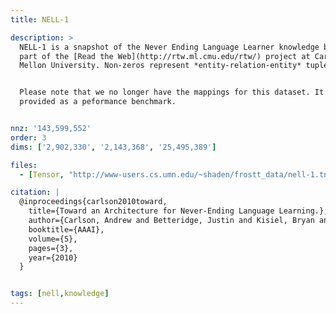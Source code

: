 ```yaml
---
title: NELL-1

description: >
  NELL-1 is a snapshot of the Never Ending Language Learner knowledge base,
  part of the [Read the Web](http://rtw.ml.cmu.edu/rtw/) project at Carnegie
  Mellon University. Non-zeros represent *entity-relation-entity* tuples.


  Please note that we no longer have the mappings for this dataset. It is
  provided as a peformance benchmark.


nnz: '143,599,552'
order: 3
dims: ['2,902,330', '2,143,368', '25,495,389']

files:
  - [Tensor, "http://www-users.cs.umn.edu/~shaden/frostt_data/nell-1.tns.gz"]

citation: |
  @inproceedings{carlson2010toward,
    title={Toward an Architecture for Never-Ending Language Learning.},
    author={Carlson, Andrew and Betteridge, Justin and Kisiel, Bryan and Settles, Burr and Hruschka Jr, Estevam R and Mitchell, Tom M},
    booktitle={AAAI},
    volume={5},
    pages={3},
    year={2010}
  }


tags: [nell,knowledge]
---
```

